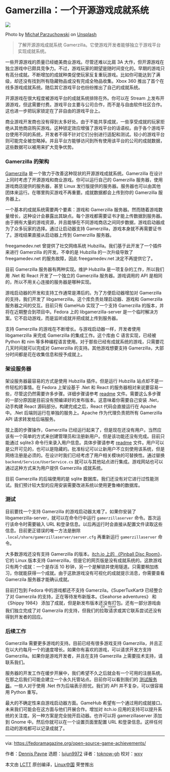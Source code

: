 [#]: subject: "Open source game achievements"
[#]: via: "https://fedoramagazine.org/open-source-game-achievements/"
[#]: author: "Dennis Payne https://fedoramagazine.org/author/dulsi/"
[#]: collector: "lujun9972"
[#]: translator: "toknow-gh"
[#]: reviewer: "wxy"
[#]: publisher: " "
[#]: url: " "

Gamerzilla：一个开源游戏成就系统
======

![][1]

Photo by [Michał Parzuchowski][2] on [Unsplash][3]

> 了解开源游戏成就系统 Gamerzilla。它使游戏开发者能够独立于游戏平台实现成就系统。

一些开源游戏的质量已经媲美商业游戏。尽管还难以比肩 3A 大作，但开源游戏在独立游戏中已颇具竞争力。不过，游戏玩家的期望是随时间变化的。早期的游戏只有高分成就。不断增加的成就种类促使玩家反复重玩游戏。比如你可能达到了满级，却还没有找到所有隐藏物品或没有完成全物品收集。Xbox 360 推出了首个在线多游戏成就系统。随后其它游戏平台也纷纷推出了自己的成就系统。

开源游戏在很大程度被游戏平台的成就系统排除在外。你可以在 Stream 上发布开源游戏，但这需要付费。游戏平台主要与公司合作，而不是与自由软件社区合作。这也进一步把玩家锁定在了非自由的游戏平台上。

商业游戏开发商也没有得到太多好处。由于不能共享成就，一些享受成就的玩家拒绝从其他商店购买游戏。这种锁定效应增强了游戏平台的话语权。由于各个游戏平台使用不同的系统，开发者不得不针对它们分别进行适配和测试。较小的游戏平台则可能完全被忽略掉。并且平台方能够访问到所有使用该平台的公司的成就数据，这些数据可以被用来扩大竞争优势。

### Gamerzilla 的架构

[Gamerzilla][4] 是一个致力于改善这种现状的开源游戏成就系统。Gamerzilla 在设计上同时考虑了开源游戏和商业游戏。你可以运行自己的 Gamerzilla 服务器，使用游戏商店提供的服务器，甚至 Linux 发行版提供的服务器。服务器也可以由其他团体来运行。在哪里购买游戏不再重要。成就数据都会上传到你的 Gamerzilla 服务器上。

一个基本的成就系统需要两个要素：游戏和 Gamerzilla 服务器。然而随着游戏数量增长，这种设计会暴露出其缺点。每个游戏都需要证书才能上传数据到服务器。由于拥有大量的游戏资源，并且能够在不同游戏商店之间同步数据，游戏启动器成为了众多玩家的选择。通过让启动器支持 Gamerzilla，游戏本身就不再需要证书了。游戏结果直接从启动器上传到 Gamerzilla 服务器。

freegamedev.net 曾提供了社交网络系统 Hubzilla。我们基于此开发了一个插件来进行 Gamerzilla 的开发。不幸的是 Hubzilla 的一次升级导致了 freegamedev.net 的服务故障，因此 freegamedev.net 决定不再提供它了。

目前 Gamerzilla 服务器有两种实现。维护 Hubzilla 是一项复杂的工作，所以我们用 .Net 和 React 开发了一个独立的 Gamerzilla 服务器。游戏调用的 API 是相同的，所以不用关心连接的服务器是哪种实现。

游戏启动器的开发和支持工作通常是滞后的。为了方便启动器增加对 Gamerzilla 的支持，我们开发了 libgamerzilla。这个库负责处理启动器、游戏和 Gamerzilla 服务器之间的交互。目前只有 GameHub 实现了一个支持 Gamerzilla 的版本，并将在近期整合到项目中。Fedora 上的 libgamerzilla-server 是一个临时解决方案。它不启动游戏，而是监听成就并把成就上传到服务器。

支持 Gamerzilla 的游戏在不断增长。与游戏启动器一样，开发者使用 libgamerzilla 来完成 Gamerzilla 的集成工作。这个库由 C 语言实现，已经被 Python 和 nim 等多种编程语言使用。对于那些已经有成就系统的游戏，只需要花几天时间就可以完成对 Gamerzilla 的支持。其他游戏想要支持 Gamerzilla，大部分时间都是花在收集信息和授予成就上。

### 架设服务器

架设服务器最容易的方式是使用 Hubzilla 插件。但是运行 Hubzilla 站点却不是一件轻松的事情。在 Fedora 上架设基于 .Net 和 React 的服务器相对来说要容易一些，尽管这仍然需要许多步骤。详细步骤请参考 [readme][5] 文件。需要这么多步骤的一部分原因是目前没有预编译好的发布版本。这意味着你需要自己安装 .Net，动手构建 React 源码部分。构建完成之后，React 代码会直接运行在 Apache 中。.Net 后端则运行在单独的服务上。Apache 作为代理负责把所有 Gamerzilla API 请求转发给后端服务。

按上面的步骤操作，Gamerzilla 已经运行起来了，但是现在还没有用户。当然应该有一个简单的方式来创建管理员和注册新用户。但是该功能还没有完成。目前只能通过 sqlite3 命令行来录入用户信息。具体步骤请参考 [readme][5] 文件。用户可以是公开可见的，也可以是隐藏的。批准标记可以让新用户不立刻使用该系统，但是网络注册是必须的。在设计时我们已经考虑了用户相关模块的可替换性。通过替换 `backend/Service/UserService.cs` 就可以与其他站点进行集成。游戏网站也可以通过这种方式来为用户提供 Gamerzilla 成就系统。

目前 Gamerzilla 的后端使用的是 sqlite 数据库。我们还没有对它进行过性能测试。我们预计较大型的应用安装需要改进系统以使用更鲁棒的数据库。

### 测试

目前要找一个支持 Gamerzilla 的游戏启动器太难了。如果你安装了 libgamerzilla-server，就可以在命令行中运行 `gamerzillaserver` 命令。首次运行该命令时需要输入 URL 和登录信息。以后再运行时会直接从配置文件读取这些信息。目前更正错误的唯一方法是删除 `.local/share/gamerzillaserver/server.cfg` 再重新运行 `gamerzillaserver` 命令。

大多数游戏还没有支持 Gamerzilla 的版本。[itch.io 上的 《Pinball Disc Room》][6]，它的 Linux 版本支持 Gamerzilla，但是它的网页版是没有成就系统的。这款游戏只有两个成就：一个是存活 10 秒钟，另一个是解锁并使用隧道。只需要稍加练习，你就能获得一个成就。由于这款游戏没有可视化的成就提示消息，你需要查看 Gamerzila 服务器才能确认成就。

目前打包到 Fedora 中的游戏都还不支持 Gamerzila。《SuperTuxKart》 已经整合了对 Gamerzila 的支持，正在等待发布新版本。《Seahorse adventures》 和 《Shippy 1984》 添加了成就，但是新发布版本还没有打包。还有一部分游戏由我们独立完成了对 Gamerzila 的支持，但我们的<ruby>拉取请求<rt>pull request</rt></ruby>或其它联系尝试还没有得到开发者的回应。

### 后续工作

Gamerzilla 需要更多游戏的支持。目前已经有很多游戏支持 Gamerzilla，并且正在以大约每月一个的速度增长。如果你有喜欢的游戏，可以请求开发方支持 Gamerzilla。如果你是游戏开发者，并且在支持 Gamerzilla 上需要技术支持，请联系我们。

服务器的开发工作在缓步开展中，我们希望不久之后就会有一个可用的注册系统。在那之后我们可能会建立一个永久托管站点。目前你可以看到我们的 [测试服务器][7]。一些人对于使用 .Net 作为后端表示担忧。我们的 API 并不复杂，可以很容易用 Python 重写。

最大的不确定性来自游戏启动器方面。GameHub 希望有一个通过用的成就接口。未来我们可能会在这方面与他们开展合作。增加对 itch.io 应用的支持可以提升系统的关注度。另一种方案是完全抛开启动器。也许可以将 gamerzillaserver 添加到 Gnome 中。然后你就可以在一个设置页面里配置 URL 和登录信息。这样任何启动的游戏都可以记录成就了。

--------------------------------------------------------------------------------

via: https://fedoramagazine.org/open-source-game-achievements/

作者：[Dennis Payne][a]
选题：[lujun9972][b]
译者：[toknow-gh](https://github.com/toknow-gh)
校对：[wxy](https://github.com/wxy)

本文由 [LCTT](https://github.com/LCTT/TranslateProject) 原创编译，[Linux中国](https://linux.cn/) 荣誉推出

[a]: https://fedoramagazine.org/author/dulsi/
[b]: https://github.com/lujun9972
[1]: https://fedoramagazine.org/wp-content/uploads/2021/09/game_acheivements-816x345.jpg
[2]: https://unsplash.com/@mparzuchowski?utm_source=unsplash&utm_medium=referral&utm_content=creditCopyText
[3]: https://unsplash.com/s/photos/jenga?utm_source=unsplash&utm_medium=referral&utm_content=creditCopyText
[4]: http://identicalsoftware.com/gamerzilla/
[5]: https://github.com/dulsi/gamerzilla.net#readme
[6]: https://dulsi.itch.io/pinball-disc-room
[7]: http://108.49.106.217/
